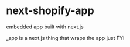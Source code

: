 # next-shopify-app
embedded app built with next.js

_app is a next.js thing that wraps the app just FYI
